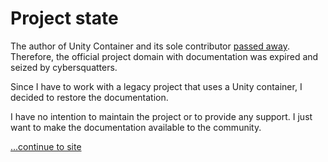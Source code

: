 # Project state

The author of Unity Container and its sole contributor [passed away](https://www.gofundme.com/f/eugene-sadovoi). Therefore, the official project domain with documentation was expired and seized by cybersquatters.

Since I have to work with a legacy project that uses a Unity container, I decided to restore the documentation. 

I have no intention to maintain the project or to provide any support. I just want to make the documentation available to the community.

[...continue to site](xref:Article.Unity.Introduction)
